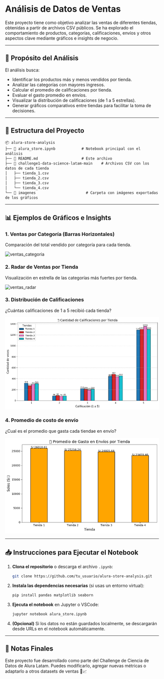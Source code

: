 
#  Análisis de Datos de Ventas

Este proyecto tiene como objetivo analizar las ventas de diferentes tiendas, obtenidas a partir de archivos CSV públicos. Se ha explorado el comportamiento de productos, categorías, calificaciones, envíos y otros aspectos clave mediante gráficos e insights de negocio.

---

## 📌 Propósito del Análisis

El análisis busca:

- Identificar los productos más y menos vendidos por tienda.
- Analizar las categorías con mayores ingresos.
- Calcular el promedio de calificaciones por tienda.
- Evaluar el gasto promedio en envíos.
- Visualizar la distribución de calificaciones (de 1 a 5 estrellas).
- Generar gráficos comparativos entre tiendas para facilitar la toma de decisiones.

---

## 📁 Estructura del Proyecto

```
📦 alura-store-analysis
├── 📄 alura_store.ipynb            # Notebook principal con el análisis
├── 📄 README.md                    # Este archivo
├── 📂 challenge1-data-science-latam-main    # Archivos CSV con los datos de cada tienda 
│   ├── tienda_1.csv
│   ├── tienda_2.csv
│   ├── tienda_3.csv
│   └── tienda_4.csv
└── 📂 imagenes                       # Carpeta con imágenes exportadas de los gráficos
```

---

## 📊 Ejemplos de Gráficos e Insights

### 1. **Ventas por Categoría (Barras Horizontales)**
Comparación del total vendido por categoría para cada tienda.

![ventas_categoria](imagenes/ventas_categoria.png)

### 2. **Radar de Ventas por Tienda**
Visualización en estrella de las categorías más fuertes por tienda.

![ventas_radar](imagenes/ventas_radar.png)

### 3. **Distribución de Calificaciones**
¿Cuántas calificaciones de 1 a 5 recibió cada tienda?

![calificaciones](imagenes/calificaciones.png)

### 4. **Promedio de costo de envío**
¿Cual es el promedio que gasta cada tiendae en envío?

![Costo de envío](imagenes/costo_envio.png)

---

## 📥 Instrucciones para Ejecutar el Notebook

1. **Clona el repositorio** o descarga el archivo `.ipynb`:
   ```bash
   git clone https://github.com/tu_usuario/alura-store-analysis.git
   ```

2. **Instala las dependencias necesarias** (si usas un entorno virtual):
   ```bash
   pip install pandas matplotlib seaborn
   ```

3. **Ejecuta el notebook** en Jupyter o VSCode:
   ```bash
   jupyter notebook alura_store.ipynb
   ```

4. **(Opcional)** Si los datos no están guardados localmente, se descargarán desde URLs en el notebook automáticamente.

---

## 📌 Notas Finales

Este proyecto fue desarrollado como parte del Challenge de Ciencia de Datos de Alura Latam. Puedes modificarlo, agregar nuevas métricas o adaptarlo a otros datasets de ventas 🧠📈
